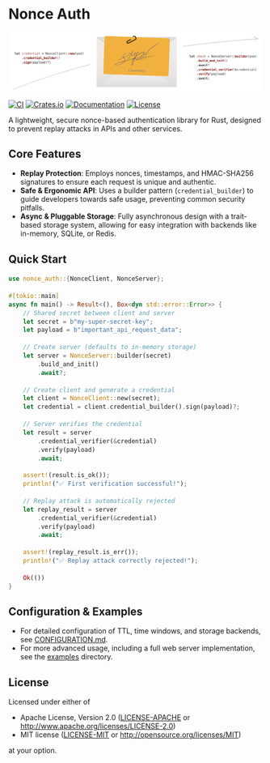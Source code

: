 # Nonce Auth

![Nonce Auth Banner](docs/banner.png)

[![CI](https://github.com/kookyleo/nonce-auth/workflows/CI/badge.svg)](https://github.com/kookyleo/nonce-auth/actions)
[![Crates.io](https://img.shields.io/crates/v/nonce-auth.svg)](https://crates.io/crates/nonce-auth)
[![Documentation](https://docs.rs/nonce-auth/badge.svg)](https://docs.rs/nonce-auth)
[![License](https://img.shields.io/crates/l/nonce-auth.svg)](https://github.com/kookyleo/nonce-auth#license)

A lightweight, secure nonce-based authentication library for Rust, designed to prevent replay attacks in APIs and other services.

## Core Features

- **Replay Protection**: Employs nonces, timestamps, and HMAC-SHA256 signatures to ensure each request is unique and authentic.
- **Safe & Ergonomic API**: Uses a builder pattern (`credential_builder`) to guide developers towards safe usage, preventing common security pitfalls.
- **Async & Pluggable Storage**: Fully asynchronous design with a trait-based storage system, allowing for easy integration with backends like in-memory, SQLite, or Redis.

## Quick Start

```rust
use nonce_auth::{NonceClient, NonceServer};

#[tokio::main]
async fn main() -> Result<(), Box<dyn std::error::Error>> {
    // Shared secret between client and server
    let secret = b"my-super-secret-key";
    let payload = b"important_api_request_data";

    // Create server (defaults to in-memory storage)
    let server = NonceServer::builder(secret)
        .build_and_init()
        .await?;

    // Create client and generate a credential
    let client = NonceClient::new(secret);
    let credential = client.credential_builder().sign(payload)?;

    // Server verifies the credential
    let result = server
        .credential_verifier(&credential)
        .verify(payload)
        .await;
    
    assert!(result.is_ok());
    println!("✅ First verification successful!");

    // Replay attack is automatically rejected
    let replay_result = server
        .credential_verifier(&credential)
        .verify(payload)
        .await;
    
    assert!(replay_result.is_err());
    println!("✅ Replay attack correctly rejected!");

    Ok(())
}
```

## Configuration & Examples

- For detailed configuration of TTL, time windows, and storage backends, see [CONFIGURATION.md](CONFIGURATION.md).
- For more advanced usage, including a full web server implementation, see the [examples](examples/) directory.

## License

Licensed under either of

- Apache License, Version 2.0 ([LICENSE-APACHE](LICENSE-APACHE) or http://www.apache.org/licenses/LICENSE-2.0)
- MIT license ([LICENSE-MIT](LICENSE-MIT) or http://opensource.org/licenses/MIT)

at your option.